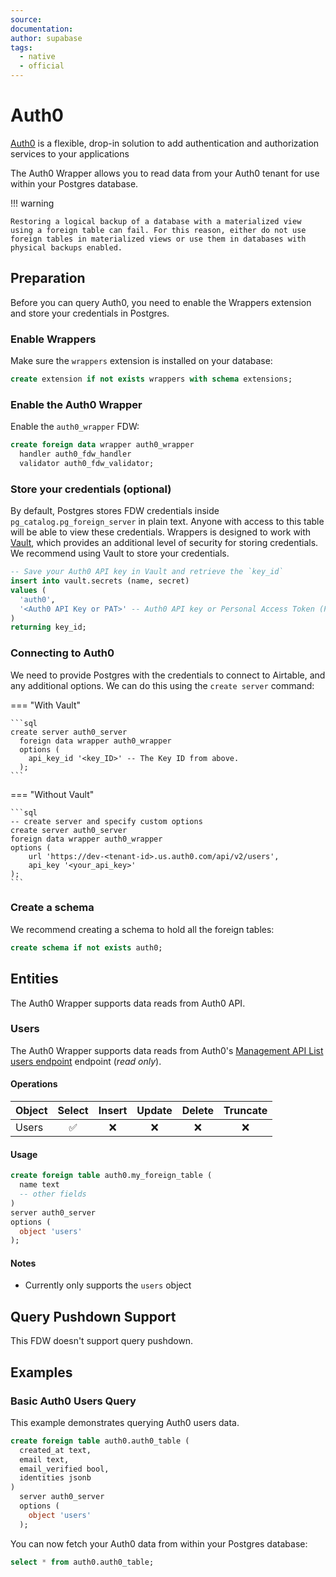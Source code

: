 ```yaml
---
source:
documentation:
author: supabase
tags:
  - native
  - official
---
```


# Auth0

[Auth0](https://auth0.com/) is a flexible, drop-in solution to add authentication and authorization services to your applications

The Auth0 Wrapper allows you to read data from your Auth0 tenant for use within your Postgres database.

!!! warning

    Restoring a logical backup of a database with a materialized view using a foreign table can fail. For this reason, either do not use foreign tables in materialized views or use them in databases with physical backups enabled.

## Preparation

Before you can query Auth0, you need to enable the Wrappers extension and store your credentials in Postgres.

### Enable Wrappers

Make sure the `wrappers` extension is installed on your database:

```sql
create extension if not exists wrappers with schema extensions;
```

### Enable the Auth0 Wrapper

Enable the `auth0_wrapper` FDW:

```sql
create foreign data wrapper auth0_wrapper
  handler auth0_fdw_handler
  validator auth0_fdw_validator;
```

### Store your credentials (optional)

By default, Postgres stores FDW credentials inside `pg_catalog.pg_foreign_server` in plain text. Anyone with access to this table will be able to view these credentials. Wrappers is designed to work with [Vault](https://supabase.com/docs/guides/database/vault), which provides an additional level of security for storing credentials. We recommend using Vault to store your credentials.

```sql
-- Save your Auth0 API key in Vault and retrieve the `key_id`
insert into vault.secrets (name, secret)
values (
  'auth0',
  '<Auth0 API Key or PAT>' -- Auth0 API key or Personal Access Token (PAT)
)
returning key_id;
```

### Connecting to Auth0

We need to provide Postgres with the credentials to connect to Airtable, and any additional options. We can do this using the `create server` command:

=== "With Vault"

    ```sql
    create server auth0_server
      foreign data wrapper auth0_wrapper
      options (
        api_key_id '<key_ID>' -- The Key ID from above.
      );
    ```

=== "Without Vault"

    ```sql
    -- create server and specify custom options
    create server auth0_server
    foreign data wrapper auth0_wrapper
    options (
        url 'https://dev-<tenant-id>.us.auth0.com/api/v2/users',
        api_key '<your_api_key>'
    );
    ```

### Create a schema

We recommend creating a schema to hold all the foreign tables:

```sql
create schema if not exists auth0;
```

## Entities

The Auth0 Wrapper supports data reads from Auth0 API.

### Users

The Auth0 Wrapper supports data reads from Auth0's [Management API List users endpoint](https://auth0.com/docs/api/management/v2/users/get-users) endpoint (_read only_).

#### Operations

| Object | Select | Insert | Update | Delete | Truncate |
| ------ | :----: | :----: | :----: | :----: | :------: |
| Users  |   ✅    |   ❌    |   ❌    |   ❌    |    ❌     |

#### Usage

```sql
create foreign table auth0.my_foreign_table (
  name text
  -- other fields
)
server auth0_server
options (
  object 'users'
);
```

#### Notes

- Currently only supports the `users` object

## Query Pushdown Support

This FDW doesn't support query pushdown.

## Examples

### Basic Auth0 Users Query

This example demonstrates querying Auth0 users data.

```sql
create foreign table auth0.auth0_table (
  created_at text,
  email text,
  email_verified bool,
  identities jsonb
)
  server auth0_server
  options (
    object 'users'
  );
```

You can now fetch your Auth0 data from within your Postgres database:

```sql
select * from auth0.auth0_table;
```
